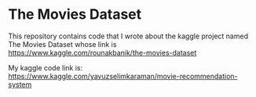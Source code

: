 # The Movies Dataset
This repository contains code that I wrote about the kaggle project named The Movies Dataset whose link is https://www.kaggle.com/rounakbanik/the-movies-dataset

My kaggle code link is: https://www.kaggle.com/yavuzselimkaraman/movie-recommendation-system
